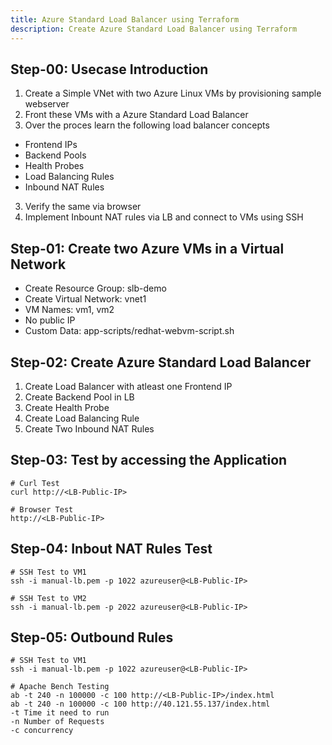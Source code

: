 ```yaml
---
title: Azure Standard Load Balancer using Terraform
description: Create Azure Standard Load Balancer using Terraform
---
```

## Step-00: Usecase Introduction
1. Create a Simple VNet with two Azure Linux VMs by provisioning sample webserver
2. Front these VMs with a Azure Standard Load Balancer
3. Over the proces learn the following load balancer concepts
- Frontend IPs
- Backend Pools
- Health Probes
- Load Balancing Rules
- Inbound NAT Rules
3. Verify the same via browser
4. Implement Inbount NAT rules via LB and connect to VMs using SSH

## Step-01: Create two Azure VMs in a Virtual Network
- Create Resource Group: slb-demo
- Create Virtual Network: vnet1
- VM Names: vm1, vm2
- No public IP
- Custom Data: app-scripts/redhat-webvm-script.sh

## Step-02: Create Azure Standard Load Balancer
1. Create Load Balancer with atleast one Frontend IP
2. Create Backend Pool in LB
3. Create Health Probe
4. Create Load Balancing Rule
5. Create Two Inbound NAT Rules

## Step-03: Test by accessing the Application
```t
# Curl Test 
curl http://<LB-Public-IP>

# Browser Test
http://<LB-Public-IP>
```

## Step-04: Inbout NAT Rules Test
```t
# SSH Test to VM1
ssh -i manual-lb.pem -p 1022 azureuser@<LB-Public-IP>

# SSH Test to VM2
ssh -i manual-lb.pem -p 2022 azureuser@<LB-Public-IP>
```

## Step-05: Outbound Rules
```t
# SSH Test to VM1
ssh -i manual-lb.pem -p 1022 azureuser@<LB-Public-IP>

# Apache Bench Testing
ab -t 240 -n 100000 -c 100 http://<LB-Public-IP>/index.html
ab -t 240 -n 100000 -c 100 http://40.121.55.137/index.html
-t Time it need to run
-n Number of Requests
-c concurrency
```